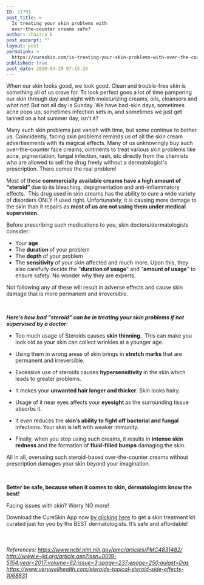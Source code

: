 ```yaml
---
ID: 21791
post_title: >
  Is treating your skin problems with
  over-the-counter creams safe?
author: chaitra k
post_excerpt: ""
layout: post
permalink: >
  https://cureskin.com/is-treating-your-skin-problems-with-over-the-counter-creams-safe/
published: true
post_date: 2020-03-20 07:15:26
---
```

<span style="font-weight: 400;">When our skin looks good, we look good. Clean and trouble-free skin is something all of us crave for. To look perfect goes a lot of time pampering our skin through day and night with moisturizing creams, oils, cleansers and what not! But not all day is Sunday. We have bad-skin days, sometimes acne pops up, sometimes infection sets in, and sometimes we just get tanned on a hot summer day, isn’t it? </span>

<span style="font-weight: 400;">Many such skin problems just vanish with time, but some continue to bother us. Coincidently, facing skin problems reminds us of all the skin cream advertisements with its magical effects. Many of us unknowingly buy such over-the-counter face creams, ointments to treat various skin problems like acne, pigmentation, fungal infection, rash, etc directly from the chemists who are allowed to sell the drug freely without a dermatologist's prescription. There comes the real problem!</span>

<span style="font-weight: 400;">Most of these </span><b>commercially available creams have a high amount of “steroid” </b><span style="font-weight: 400;">due to its bleaching, depigmentation and anti-inflammatory effects.  This drug used in skin creams has the ability to cure a wide variety of disorders ONLY if used right. Unfortunately, it is causing more damage to the skin than it repairs as </span><b>most of us are not using them under medical supervision.</b><span style="font-weight: 400;"> </span>

<span style="font-weight: 400;">Before prescribing such medications to you, skin doctors/dermatologists consider:</span>
<ul>
 	<li style="font-weight: 400;"><span style="font-weight: 400;">Your </span><b>age</b></li>
 	<li style="font-weight: 400;"><span style="font-weight: 400;">The </span><b>duration </b><span style="font-weight: 400;">of your problem</span></li>
 	<li style="font-weight: 400;"><span style="font-weight: 400;">The </span><b>depth </b><span style="font-weight: 400;">of your problem</span></li>
 	<li style="font-weight: 400;"><span style="font-weight: 400;">The </span><b>sensitivity </b><span style="font-weight: 400;">of your skin affected and much more.</span><span style="font-weight: 400;">
</span><span style="font-weight: 400;">
</span><span style="font-weight: 400;">Upon this, they also carefully decide the “</span><b>duration of usage</b><span style="font-weight: 400;">” and “</span><b>amount of usage</b><span style="font-weight: 400;">” to ensure safety. No wonder why they are experts.  </span></li>
</ul>
<span style="font-weight: 400;">
</span><span style="font-weight: 400;">Not following any of these will result in adverse effects and cause skin damage that is more permanent and irreversible. </span>

&nbsp;

<b><i>Here’s how bad “steroid” can be in treating your skin problems if not supervised by a doctor:</i></b><span style="font-weight: 400;">

</span>
<ul>
 	<li style="font-weight: 400;"><span style="font-weight: 400;">Too much usage of Steroids causes </span><b>skin thinning</b><span style="font-weight: 400;">.  This can make you look old as your skin can collect wrinkles at a younger age.</span><span style="font-weight: 400;">

</span></li>
 	<li style="font-weight: 400;"><span style="font-weight: 400;">Using them in wrong areas of skin brings in </span><b>stretch marks</b><span style="font-weight: 400;"> that are permanent and irreversible.</span><span style="font-weight: 400;">

</span></li>
 	<li style="font-weight: 400;"><span style="font-weight: 400;">Excessive use of steroids causes </span><b>hypersensitivity </b><span style="font-weight: 400;">in the skin which leads to greater problems.</span><span style="font-weight: 400;">

</span></li>
 	<li style="font-weight: 400;"><span style="font-weight: 400;">It makes your </span><b>unwanted hair longer and thicker</b><span style="font-weight: 400;">. Skin looks hairy.</span><span style="font-weight: 400;">

</span></li>
 	<li style="font-weight: 400;"><span style="font-weight: 400;">Usage of it near eyes affects your </span><b>eyesight </b><span style="font-weight: 400;">as the surrounding tissue absorbs it.</span><span style="font-weight: 400;">

</span></li>
 	<li style="font-weight: 400;"><span style="font-weight: 400;">It even reduces the </span><b>skin’s ability to fight off bacterial and fungal</b><span style="font-weight: 400;"> infections. Your skin is left with weaker immunity.</span><span style="font-weight: 400;">

</span></li>
 	<li style="font-weight: 400;"><span style="font-weight: 400;">Finally, when you stop using such creams, it results in </span><b>intense skin redness</b><span style="font-weight: 400;"> and the formation of </span><b>fluid-filled bumps</b><span style="font-weight: 400;"> damaging the skin.</span><span style="font-weight: 400;">

</span></li>
</ul>
<span style="font-weight: 400;">All in all, overusing such steroid-based over-the-counter creams without prescription damages your skin beyond your imagination. </span>

&nbsp;

<b>Better be safe, because when it comes to skin, dermatologists know the best!</b>

<span style="font-weight: 400;">Facing issues with skin? Worry NO more! </span>

<span style="font-weight: 400;">Download the CureSkin App now </span><a href="https://app.curesk.in/pJ2BKj2qQN"><span style="font-weight: 400;">by clicking here</span></a><span style="font-weight: 400;"> to get a skin treatment kit curated just for you by the BEST dermatologists. It’s safe and affordable!</span>

&nbsp;
<h5><span style="font-weight: 400;">References:</span><span style="font-weight: 400;">
</span><a href="https://www.ncbi.nlm.nih.gov/pmc/articles/PMC4831482/"><span style="font-weight: 400;">https://www.ncbi.nlm.nih.gov/pmc/articles/PMC4831482/</span><span style="font-weight: 400;">
</span></a><a href="http://www.e-ijd.org/article.asp?issn=0019-5154;year=2017;volume=62;issue=3;spage=237;epage=250;aulast=Das"><span style="font-weight: 400;">http://www.e-ijd.org/article.asp?issn=0019-5154;year=2017;volume=62;issue=3;spage=237;epage=250;aulast=Das</span><span style="font-weight: 400;">
</span></a><a href="https://www.verywellhealth.com/steroids-topical-steroid-side-effects-1068831"><span style="font-weight: 400;">https://www.verywellhealth.com/steroids-topical-steroid-side-effects-1068831</span></a></h5>
&nbsp;

<span style="font-weight: 400;">
</span><span style="font-weight: 400;">

</span>